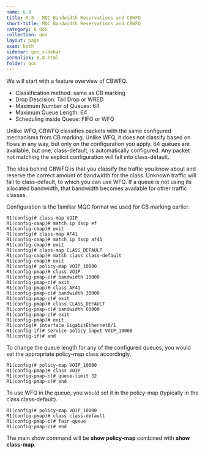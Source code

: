 ```yaml
---
name: 6.8
title: 6.8 - MQC Bandwidth Reservations and CBWFQ
short-title: MQC Bandwidth Reservations and CBWFQ
category: 6 QoS
collection: qos
layout: page
exam: both
sidebar: qos_sidebar
permalink: 6.8.html
folder: qos
---
```

We will start with a feature overview of CBWFQ.
- Classification method: same as CB marking
- Drop Descision: Tail Drop or WRED
- Maximum Number of Queues: 64
- Maximum Queue Length: 64
- Scheduling inside Queue: FIFO or WFQ

Unlike WFQ, CBWFQ classifies packets with the same configured mechanisms from CB marking. Unlike WFQ, it does not classify based on flows in any way, but only on the configuration you apply. 64 queues are available, but one, class-default, is automatically configured. Any packet not matching the explicit configuration will fall into class-default.

The idea behind CBWFQ is that you classify the traffic you know about and reserve the correct amount of bandwidth for the class. Unknown traffic will fall to class-default, to which you can use WFQ. If a queue is not using its allocated bandwidth, that bandwidth becomes available for other traffic classes.

Configuration is the familiar MQC format we used for CB marking earlier.
```
R1(config)# class-map VOIP
R1(config-cmap)# match ip dscp ef
R1(config-cmap)# exit
R1(config)# class-map AF41
R1(config-cmap)# match ip dscp af41
R1(config-cmap)# exit
R1(config)# class-map CLASS_DEFAULT
R1(config-cmap)# match class class-default
R1(config-cmap)# exit
R1(config)# policy-map VOIP_10000
R1(config-pmap)# class VOIP
R1(config-pmap-c)# bandwidth 10000
R1(config-pmap-c)# exit
R1(config-pmap)# class AF41
R1(config-pmap-c)# bandwidth 30000
R1(config-pmap-c)# exit
R1(config-pmap)# class CLASS_DEFAULT
R1(config-pmap-c)# bandwidth 60000
R1(config-pmap-c)# exit
R1(config-pmap)# exit
R1(config)# interface GigabitEthernet0/1
R1(config-if)# service-policy input VOIP_10000
R1(config-if)# end
```

To change the queue length for any of the configured queues, you would set the appropriate policy-map class accordingly.
```
R1(config)# policy-map VOIP_10000
R1(config-pmap)# class VOIP
R1(config-pmap-c)# queue-limit 32
R1(config-pmap-c)# end
```
To use WFQ in the queue, you would set it in the policy-map (typically in the class class-default).
```
R1(config)# policy-map VOIP_10000
R1(config-pmap)# class class-default
R1(config-pmap-c)# fair-queue
R1(config-pmap-c)# end
```

The main show command will be **show policy-map** combined with **show class-map**.


